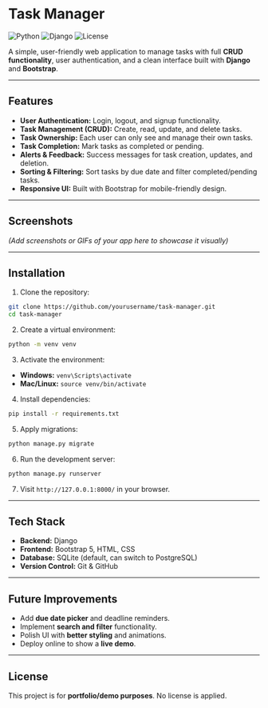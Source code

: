
# Task Manager

![Python](https://img.shields.io/badge/Python-3.13-blue)
![Django](https://img.shields.io/badge/Django-5.2.5-green)
![License](https://img.shields.io/badge/License-Portfolio-lightgrey)

A simple, user-friendly web application to manage tasks with full **CRUD functionality**, user authentication, and a clean interface built with **Django** and **Bootstrap**.

---

## Features

- **User Authentication:** Login, logout, and signup functionality.  
- **Task Management (CRUD):** Create, read, update, and delete tasks.  
- **Task Ownership:** Each user can only see and manage their own tasks.  
- **Task Completion:** Mark tasks as completed or pending.  
- **Alerts & Feedback:** Success messages for task creation, updates, and deletion.  
- **Sorting & Filtering:** Sort tasks by due date and filter completed/pending tasks.  
- **Responsive UI:** Built with Bootstrap for mobile-friendly design.

---

## Screenshots

*(Add screenshots or GIFs of your app here to showcase it visually)*

---

## Installation

1. Clone the repository:

```bash
git clone https://github.com/yourusername/task-manager.git
cd task-manager
````

2. Create a virtual environment:

```bash
python -m venv venv
```

3. Activate the environment:

* **Windows:** `venv\Scripts\activate`
* **Mac/Linux:** `source venv/bin/activate`

4. Install dependencies:

```bash
pip install -r requirements.txt
```

5. Apply migrations:

```bash
python manage.py migrate
```

6. Run the development server:

```bash
python manage.py runserver
```

7. Visit `http://127.0.0.1:8000/` in your browser.

---

## Tech Stack

* **Backend:** Django
* **Frontend:** Bootstrap 5, HTML, CSS
* **Database:** SQLite (default, can switch to PostgreSQL)
* **Version Control:** Git & GitHub

---

## Future Improvements

* Add **due date picker** and deadline reminders.
* Implement **search and filter** functionality.
* Polish UI with **better styling** and animations.
* Deploy online to show a **live demo**.

---

## License

This project is for **portfolio/demo purposes**. No license is applied.


